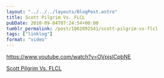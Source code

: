 ```yaml
---
layout: "../../../layouts/BlogPost.astro"
title: Scott Pilgrim Vs. FLCL
pubDate: 2010-09-04T07:24:54+00:00
tumblr_permalink: /post/1062892541/scott-pilgrim-vs-flcl
tags: ["linklog"]
format: "video"
---
```


https://www.youtube.com/watch?v=OVpjslCpbNE

[Scott Pilgrim Vs. FLCL][1]

[1]: https://www.youtube.com/watch?v=OVpjslCpbNE
